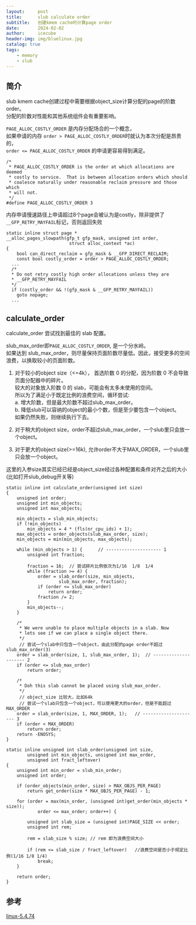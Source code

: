 ```yaml
---
layout:     post
title:      slub calculate order
subtitle:   创建kmem cache时计算page order
date:       2024-02-02
author:     icecube
header-img: img/bluelinux.jpg
catalog: true
tags:
    - memory
    - slub
---
```


## 简介
slub kmem cache创建过程中需要根据object_size计算分配的page的阶数order。  
分配的阶数对性能和其他系统组件会有重要影响。

`PAGE_ALLOC_COSTLY_ORDER` 是内存分配场合的一个概念，  
如果申请的内存 `order > PAGE_ALLOC_COSTLY_ORDER`时就认为本次分配是昂贵的，    
`order <= PAGE_ALLOC_COSTLY_ORDER` 的申请更容易得到满足。
```
/*
 * PAGE_ALLOC_COSTLY_ORDER is the order at which allocations are deemed
 * costly to service.  That is between allocation orders which should
 * coalesce naturally under reasonable reclaim pressure and those which
 * will not.
 */
#define PAGE_ALLOC_COSTLY_ORDER 3
```

内存申请慢速路径上申请超过8个page会被认为是costly，除非提供了`__GFP_RETRY_MAYFAIL`标记，否则返回失败  
```
static inline struct page *
__alloc_pages_slowpath(gfp_t gfp_mask, unsigned int order,
						struct alloc_context *ac)
{
	bool can_direct_reclaim = gfp_mask & __GFP_DIRECT_RECLAIM;
	const bool costly_order = order > PAGE_ALLOC_COSTLY_ORDER;
  ...
  /*
  * Do not retry costly high order allocations unless they are
  * __GFP_RETRY_MAYFAIL
  */
  if (costly_order && !(gfp_mask & __GFP_RETRY_MAYFAIL))
    goto nopage;
  ...
```

## calculate_order
calculate_order 尝试找到最佳的 slab 配置。  

slub_max_order即`PAGE_ALLOC_COSTLY_ORDER`, 是一个分水岭。  
如果达到 slub_max_order，则尽量保持页面阶数尽量低。因此，接受更多的空间浪费，以换取较小的页面阶数。

1. 对于较小的object size（<=4k）， 首选阶数 0 的分配，因为阶数 0 不会导致页面分配器中的碎片。  
较大的对象放入阶数 0 的 slab，可能会有太多未使用的空间。  
所以为了满足小于既定比例的浪费空间，循环尝试:   
a. 增大阶数，但是最大阶数不超过slub_max_order。    
b. 降低slub可以容纳的object的最小个数，但是至少要包含一个object。  
如果仍然失败，则继续执行下去。

2. 对于稍大的object size，order不超过slub_max_order，一个slub里只会放一个object。

3. 对于更大的object size(>=16k), 允许order不大于MAX_ORDER，一个slub里只会放一个object。


这里的入参size其实已经已经是object_size经过各种配置和条件对齐之后的大小(比如打开slub_debug开关等)
```
static inline int calculate_order(unsigned int size)
{
	unsigned int order;
	unsigned int min_objects;
	unsigned int max_objects;

	min_objects = slub_min_objects;
	if (!min_objects)
		min_objects = 4 * (fls(nr_cpu_ids) + 1);
	max_objects = order_objects(slub_max_order, size);
	min_objects = min(min_objects, max_objects);

	while (min_objects > 1) {      // --------------------- 1
		unsigned int fraction;

		fraction = 16;  // 尝试碎片比例依次为1/16  1/8  1/4
		while (fraction >= 4) {
			order = slab_order(size, min_objects,
					slub_max_order, fraction);
			if (order <= slub_max_order)
				return order;
			fraction /= 2;
		}
		min_objects--;
	}

	/*
	 * We were unable to place multiple objects in a slab. Now
	 * lets see if we can place a single object there.
	 */
	 // 尝试一个slab中只包含一个object，由此分配的page order不超过slub_max_order(3)
	order = slab_order(size, 1, slub_max_order, 1);  // --------------------- 2
	if (order <= slub_max_order)
		return order;

	/*
	 * Doh this slab cannot be placed using slub_max_order.
	 */
	 // object_size 比较大，比如64k
	 // 尝试一个slab只包含一个object，可以使用更大的order，但是不能超过MAX_ORDER
	order = slab_order(size, 1, MAX_ORDER, 1);   // --------------------- 3
	if (order < MAX_ORDER)
		return order;
	return -ENOSYS;
}

static inline unsigned int slab_order(unsigned int size,
		unsigned int min_objects, unsigned int max_order,
		unsigned int fract_leftover)
{
	unsigned int min_order = slub_min_order;
	unsigned int order;

	if (order_objects(min_order, size) > MAX_OBJS_PER_PAGE)
		return get_order(size * MAX_OBJS_PER_PAGE) - 1;

	for (order = max(min_order, (unsigned int)get_order(min_objects * size));
			order <= max_order; order++) {

		unsigned int slab_size = (unsigned int)PAGE_SIZE << order;
		unsigned int rem;

		rem = slab_size % size; // rem 即为浪费空间大小

		if (rem <= slab_size / fract_leftover)   //浪费空间是否小于规定比例(1/16 1/8 1/4)
			break;
	}

	return order;
}
```


## 参考
[linux-5.4.74](https://elixir.bootlin.com/linux/v5.4.74/source/mm/slub.c)
